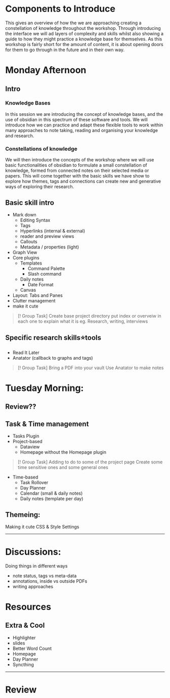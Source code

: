 # Components to Introduce

This gives an overview of how the we are approaching creating a constellation of knowledge throughout the workshop. Through introducing the interface we will ad layers of complexity and skills whilst also showing a guide to how they might practice a knowledge base for themselves. As this workshop is fairly short for the amount of content, it is about opening doors for them to go through in the future and in their own way.

# Monday Afternoon

## Intro

### Knowledge Bases
In this session we are introducing the concept of knowledge bases, and the use of obsidian in this spectrum of these software and tools. We will introduce how we can practice and adapt these flexible tools to work within  many approaches to note taking, reading and organising your knowledge and research. 

### Constellations of knowledge

We will then introduce the concepts of the workshop where we will use basic functionalities of obsidian to formulate a small constellation of knowledge, formed from connected notes on their selected media or papers. This will come together with the basic skills we have show to explore how themes, tags and connections can create new and generative ways of exploring their research.  
## Basic skill intro
- Mark down
	-  Editing Syntax
	- Tags
	- Hyperlinks (internal & external)
	- reader and preview views
	- Callouts
	- Metadata / properties (light)
- Graph View
- Core plugins
	- Templates
		- Command Palette
		- Slash command
	- Daily notes
		- Date Format
	- Canvas
- Layout: Tabs and Panes
- Clutter management 
- make it cute

> [! Group Task]
> Create base project directory
> put index or overveiw in each one to explain what it is
> eg. Research, writing, interviews

## Specific research skills⭐tools
- Read It Later
- Anatator (callback to graphs and tags)
> [! Group Task]
> Bring a PDF into your vault
> Use Anatator to make notes

# Tuesday Morning:

## Review??

## Task & Time management
- Tasks Plugin 
- Project-based
	- Dataview
	- Homepage without the Homepage plugin

>[! Group Task]
>Adding to do to some of the project page
>Create some time sensitive ones and some general ones

- Time-based
	- Task Rollover
	- Day Planner
	- Calendar (small & daily notes)
	- Daily notes (template per day)
## Themeing:
Making it cute
CSS & Style Settings
____
# Discussions:
Doing things in different ways
- note status, tags vs meta-data
- annotations, inside vs outside PDFs
- writing approaches
# Resources
## Extra & Cool
- Highlighter
- slides
- Better Word Count
- Homepage
- Day Planner
- Syncthing

___
# Review


